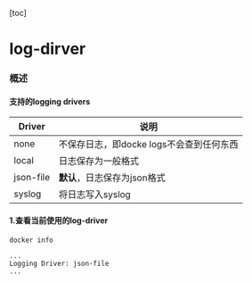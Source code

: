 [toc]
# log-dirver
### 概述
#### 支持的logging drivers
|Driver|说明|
|-|-|
|none|不保存日志，即docke logs不会查到任何东西|
|local|日志保存为一般格式|
|json-file|**默认**，日志保存为json格式|
|syslog|将日志写入syslog|

#### 1.查看当前使用的log-driver
```shell
docker info
```
```
...
Logging Driver: json-file
...
```
